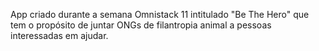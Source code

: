 App criado durante a semana Omnistack 11 intitulado "Be The Hero" que tem o propósito de juntar ONGs de filantropia animal a pessoas interessadas em ajudar.
